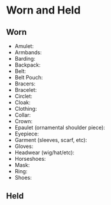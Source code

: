 # Worn and Held

## Worn

- Amulet: 
- Armbands: 
- Barding:
- Backpack: 
- Belt:
- Belt Pouch: 
- Bracers: 
- Bracelet: 
- Circlet: 
- Cloak: 
- Clothing: 
- Collar:
- Crown: 
- Epaulet (ornamental shoulder piece): 
- Eyepiece: 
- Garment (sleeves, scarf, etc): 
- Gloves: 
- Headwear (wig/hat/etc): 
- Horseshoes: 
- Mask:
- Ring: 
- Shoes: 

## Held
